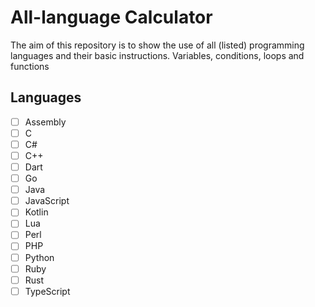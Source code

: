 # All-language Calculator

The aim of this repository is to show the use of all (listed) programming languages and their basic instructions.
Variables, conditions, loops and functions

## Languages

- [ ] Assembly  
- [ ] C  
- [ ] C#  
- [ ] C++  
- [ ] Dart  
- [ ] Go  
- [ ] Java  
- [ ] JavaScript  
- [ ] Kotlin  
- [ ] Lua  
- [ ] Perl  
- [ ] PHP  
- [ ] Python  
- [ ] Ruby  
- [ ] Rust  
- [ ] TypeScript  